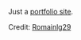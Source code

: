 Just a [portfolio site](https://samrid.me).

Credit: [Romainlg29](https://github.com/Romainlg29/portfolio-22)
